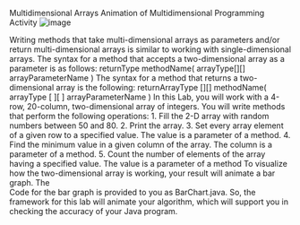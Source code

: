Multidimensional Arrays
Animation of Multidimensional Programming Activity
![image](https://user-images.githubusercontent.com/71451687/110402604-ac807600-8049-11eb-86c2-04dd2e754f93.png)


Writing methods that take multi-dimensional arrays as parameters and/or return multi-dimensional arrays is similar to working with single-dimensional arrays. 
 The syntax for a method that accepts a two-dimensional array as a parameter is as follows:
returnType methodName( arrayType[][] arrayParameterName )
The syntax for a method that returns a two-dimensional array is the following:
returnArrayType [][] methodName( arrayType [ ][ ] arrayParameterName )
In this Lab, you will work with a 4-row, 20-column, two-dimensional array of integers. You will write methods that perform the following operations:
    1. Fill the 2-D array with random numbers between 50 and 80.
    2. Print the array.
    3. Set every array element of a given row to a specified value. The value is a parameter of a method.
    4. Find the minimum value in a given column of the array. The column is a parameter of a method.
    5. Count the number of elements of the array having a specified value. The value is a parameter of a method
To visualize how the two-dimensional array is working, your result will animate a bar graph. The  
Code for the bar graph is provided to you as BarChart.java. So, the framework for this lab will animate your algorithm, which will support you in checking the accuracy of your Java program. 
